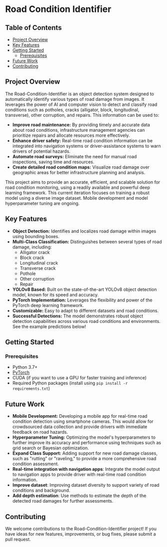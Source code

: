 # Road Condition Identifier

## Table of Contents

*   [Project Overview](#project-overview)
*   [Key Features](#key-features)
*   [Getting Started](#getting-started)
    *   [Prerequisites](#prerequisites)
*   [Future Work](#future-work)
*   [Contributing](#contributing)

## Project Overview

The Road-Condition-Identifier is an object detection system designed to automatically identify various types of road damage from images. It leverages the power of AI and computer vision to detect and classify road conditions such as potholes, cracks (alligator, block, longitudinal, transverse), other corruption, and repairs. This information can be used to:

*   **Improve road maintenance:** By providing timely and accurate data about road conditions, infrastructure management agencies can prioritize repairs and allocate resources more effectively.
*   **Enhance driver safety:** Real-time road condition information can be integrated into navigation systems or driver-assistance systems to warn drivers of potential hazards.
*   **Automate road surveys:** Eliminate the need for manual road inspections, saving time and resources.
*   **Create detailed road condition maps:** Visualize road damage over geographic areas for better infrastructure planning and analysis.

This project aims to provide an accurate, efficient, and scalable solution for road condition monitoring, using a readily available and powerful deep learning framework. This current iteration focuses on training a robust model using a diverse image dataset. Mobile development and model hyperparameter tuning are ongoing.

## Key Features

*   **Object Detection:** Identifies and localizes road damage within images using bounding boxes.
*   **Multi-Class Classification:** Distinguishes between several types of road damage, including:
    *   Alligator crack
    *   Block crack
    *   Longitudinal crack
    *   Transverse crack
    *   Pothole
    *   Other corruption
    *   Repair
*   **YOLOv8 Based:** Built on the state-of-the-art YOLOv8 object detection model, known for its speed and accuracy.
*   **PyTorch Implementation:** Leverages the flexibility and power of the PyTorch deep learning framework.
*   **Customizable:** Easy to adapt to different datasets and road conditions.
*   **Successful Detections:** The model demonstrates robust object detection capabilities across various road conditions and environments. See the example predictions below!

## Getting Started

  ### Prerequisites

*   Python 3.7+
*   [PyTorch](https://pytorch.org/)
*   CUDA (if you want to use a GPU for faster training and inference)
*   Required Python packages (install using `pip install -r requirements.txt`)

## Future Work

*   **Mobile Development:** Developing a mobile app for real-time road condition detection using smartphone cameras. This would allow for crowdsourced data collection and provide drivers with immediate feedback on road hazards.
*   **Hyperparameter Tuning:** Optimizing the model's hyperparameters to further improve its accuracy and performance using techniques such as grid search or Bayesian optimization.
*   **Expand Class Support:** Adding support for new road damage classes, such as "rutting" or "raveling," to provide a more comprehensive road condition assessment.
*   **Real-time integration with navigation apps**: Integrate the model output to navigation apps to provide driver with real-time road condition information.
*   **Improve dataset**: Improving dataset diversity to support variety of road conditions and background.
*   **Add depth estimation**: Use methods to estimate the depth of the detected road damages for further assessments.

## Contributing

We welcome contributions to the Road-Condition-Identifier project! If you have ideas for new features, improvements, or bug fixes, please submit a pull request.

